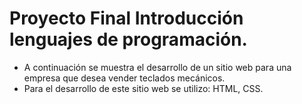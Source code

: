 # Proyecto Final Introducción lenguajes de programación.

- A continuación se muestra el desarrollo de un sitio web para una empresa que desea vender teclados mecánicos. 
- Para el desarrollo de este sitio web se utilizo: HTML, CSS.